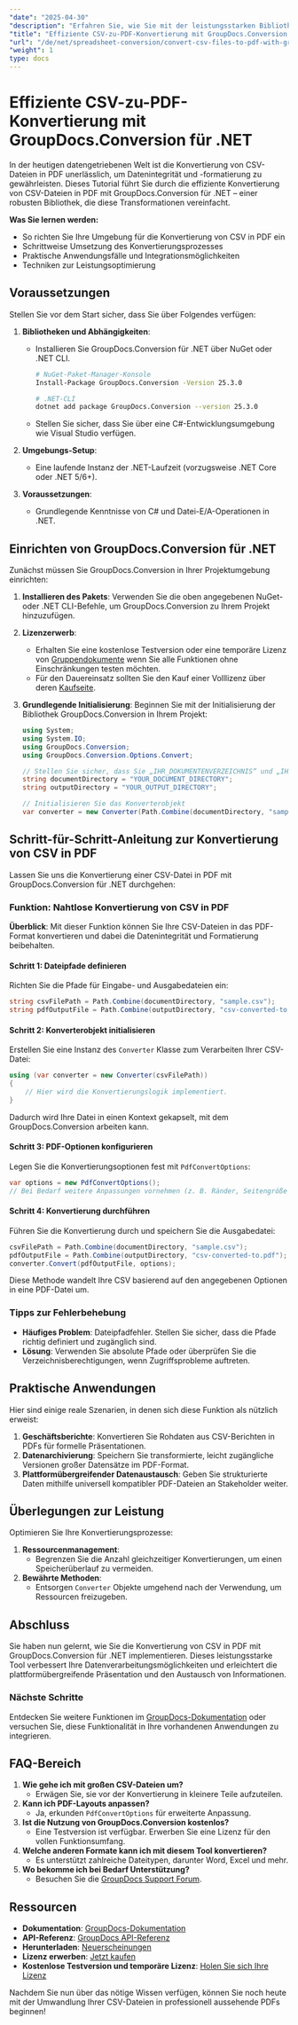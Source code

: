 ```yaml
---
"date": "2025-04-30"
"description": "Erfahren Sie, wie Sie mit der leistungsstarken Bibliothek GroupDocs.Conversion in .NET CSV-Dateien nahtlos in professionell aussehende PDFs konvertieren."
"title": "Effiziente CSV-zu-PDF-Konvertierung mit GroupDocs.Conversion für .NET"
"url": "/de/net/spreadsheet-conversion/convert-csv-files-to-pdf-with-groupdocs-conversion-net/"
"weight": 1
type: docs
---
```

# Effiziente CSV-zu-PDF-Konvertierung mit GroupDocs.Conversion für .NET

In der heutigen datengetriebenen Welt ist die Konvertierung von CSV-Dateien in PDF unerlässlich, um Datenintegrität und -formatierung zu gewährleisten. Dieses Tutorial führt Sie durch die effiziente Konvertierung von CSV-Dateien in PDF mit GroupDocs.Conversion für .NET – einer robusten Bibliothek, die diese Transformationen vereinfacht.

**Was Sie lernen werden:**
- So richten Sie Ihre Umgebung für die Konvertierung von CSV in PDF ein
- Schrittweise Umsetzung des Konvertierungsprozesses
- Praktische Anwendungsfälle und Integrationsmöglichkeiten
- Techniken zur Leistungsoptimierung

## Voraussetzungen
Stellen Sie vor dem Start sicher, dass Sie über Folgendes verfügen:

1. **Bibliotheken und Abhängigkeiten**: 
   - Installieren Sie GroupDocs.Conversion für .NET über NuGet oder .NET CLI.
     ```bash
     # NuGet-Paket-Manager-Konsole
     Install-Package GroupDocs.Conversion -Version 25.3.0

     # .NET-CLI
     dotnet add package GroupDocs.Conversion --version 25.3.0
     ```
   - Stellen Sie sicher, dass Sie über eine C#-Entwicklungsumgebung wie Visual Studio verfügen.

2. **Umgebungs-Setup**:
   - Eine laufende Instanz der .NET-Laufzeit (vorzugsweise .NET Core oder .NET 5/6+).

3. **Voraussetzungen**: 
   - Grundlegende Kenntnisse von C# und Datei-E/A-Operationen in .NET.

## Einrichten von GroupDocs.Conversion für .NET
Zunächst müssen Sie GroupDocs.Conversion in Ihrer Projektumgebung einrichten:

1. **Installieren des Pakets**:
   Verwenden Sie die oben angegebenen NuGet- oder .NET CLI-Befehle, um GroupDocs.Conversion zu Ihrem Projekt hinzuzufügen.

2. **Lizenzerwerb**: 
   - Erhalten Sie eine kostenlose Testversion oder eine temporäre Lizenz von [Gruppendokumente](https://purchase.groupdocs.com/temporary-license/) wenn Sie alle Funktionen ohne Einschränkungen testen möchten.
   - Für den Dauereinsatz sollten Sie den Kauf einer Volllizenz über deren [Kaufseite](https://purchase.groupdocs.com/buy).

3. **Grundlegende Initialisierung**:
   Beginnen Sie mit der Initialisierung der Bibliothek GroupDocs.Conversion in Ihrem Projekt:

   ```csharp
   using System;
   using System.IO;
   using GroupDocs.Conversion;
   using GroupDocs.Conversion.Options.Convert;

   // Stellen Sie sicher, dass Sie „IHR_DOKUMENTENVERZEICHNIS“ und „IHR_AUSGABEVERZEICHNIS“ durch tatsächliche Pfade ersetzen.
   string documentDirectory = "YOUR_DOCUMENT_DIRECTORY";
   string outputDirectory = "YOUR_OUTPUT_DIRECTORY";

   // Initialisieren Sie das Konverterobjekt
   var converter = new Converter(Path.Combine(documentDirectory, "sample.csv"));
   ```

## Schritt-für-Schritt-Anleitung zur Konvertierung von CSV in PDF
Lassen Sie uns die Konvertierung einer CSV-Datei in PDF mit GroupDocs.Conversion für .NET durchgehen:

### Funktion: Nahtlose Konvertierung von CSV in PDF
**Überblick**: Mit dieser Funktion können Sie Ihre CSV-Dateien in das PDF-Format konvertieren und dabei die Datenintegrität und Formatierung beibehalten.

#### Schritt 1: Dateipfade definieren
Richten Sie die Pfade für Eingabe- und Ausgabedateien ein:
```csharp
string csvFilePath = Path.Combine(documentDirectory, "sample.csv");
string pdfOutputFile = Path.Combine(outputDirectory, "csv-converted-to.pdf");
```

#### Schritt 2: Konverterobjekt initialisieren
Erstellen Sie eine Instanz des `Converter` Klasse zum Verarbeiten Ihrer CSV-Datei:
```csharp
using (var converter = new Converter(csvFilePath))
{
    // Hier wird die Konvertierungslogik implementiert.
}
```
Dadurch wird Ihre Datei in einen Kontext gekapselt, mit dem GroupDocs.Conversion arbeiten kann.

#### Schritt 3: PDF-Optionen konfigurieren
Legen Sie die Konvertierungsoptionen fest mit `PdfConvertOptions`:
```csharp
var options = new PdfConvertOptions();
// Bei Bedarf weitere Anpassungen vornehmen (z. B. Ränder, Seitengröße festlegen)
```

#### Schritt 4: Konvertierung durchführen
Führen Sie die Konvertierung durch und speichern Sie die Ausgabedatei:
```csharp
csvFilePath = Path.Combine(documentDirectory, "sample.csv");
pdfOutputFile = Path.Combine(outputDirectory, "csv-converted-to.pdf");
converter.Convert(pdfOutputFile, options);
```
Diese Methode wandelt Ihre CSV basierend auf den angegebenen Optionen in eine PDF-Datei um.

### Tipps zur Fehlerbehebung
- **Häufiges Problem**: Dateipfadfehler. Stellen Sie sicher, dass die Pfade richtig definiert und zugänglich sind.
- **Lösung**: Verwenden Sie absolute Pfade oder überprüfen Sie die Verzeichnisberechtigungen, wenn Zugriffsprobleme auftreten.

## Praktische Anwendungen
Hier sind einige reale Szenarien, in denen sich diese Funktion als nützlich erweist:
1. **Geschäftsberichte**: Konvertieren Sie Rohdaten aus CSV-Berichten in PDFs für formelle Präsentationen.
2. **Datenarchivierung**: Speichern Sie transformierte, leicht zugängliche Versionen großer Datensätze im PDF-Format.
3. **Plattformübergreifender Datenaustausch**: Geben Sie strukturierte Daten mithilfe universell kompatibler PDF-Dateien an Stakeholder weiter.

## Überlegungen zur Leistung
Optimieren Sie Ihre Konvertierungsprozesse:
1. **Ressourcenmanagement**:
   - Begrenzen Sie die Anzahl gleichzeitiger Konvertierungen, um einen Speicherüberlauf zu vermeiden.
2. **Bewährte Methoden**:
   - Entsorgen `Converter` Objekte umgehend nach der Verwendung, um Ressourcen freizugeben.

## Abschluss
Sie haben nun gelernt, wie Sie die Konvertierung von CSV in PDF mit GroupDocs.Conversion für .NET implementieren. Dieses leistungsstarke Tool verbessert Ihre Datenverarbeitungsmöglichkeiten und erleichtert die plattformübergreifende Präsentation und den Austausch von Informationen.

### Nächste Schritte
Entdecken Sie weitere Funktionen im [GroupDocs-Dokumentation](https://docs.groupdocs.com/conversion/net/) oder versuchen Sie, diese Funktionalität in Ihre vorhandenen Anwendungen zu integrieren.

## FAQ-Bereich
1. **Wie gehe ich mit großen CSV-Dateien um?**
   - Erwägen Sie, sie vor der Konvertierung in kleinere Teile aufzuteilen.
2. **Kann ich PDF-Layouts anpassen?**
   - Ja, erkunden `PdfConvertOptions` für erweiterte Anpassung.
3. **Ist die Nutzung von GroupDocs.Conversion kostenlos?**
   - Eine Testversion ist verfügbar. Erwerben Sie eine Lizenz für den vollen Funktionsumfang.
4. **Welche anderen Formate kann ich mit diesem Tool konvertieren?**
   - Es unterstützt zahlreiche Dateitypen, darunter Word, Excel und mehr.
5. **Wo bekomme ich bei Bedarf Unterstützung?**
   - Besuchen Sie die [GroupDocs Support Forum](https://forum.groupdocs.com/c/conversion/10).

## Ressourcen
- **Dokumentation**: [GroupDocs-Dokumentation](https://docs.groupdocs.com/conversion/net/)
- **API-Referenz**: [GroupDocs API-Referenz](https://reference.groupdocs.com/conversion/net/)
- **Herunterladen**: [Neuerscheinungen](https://releases.groupdocs.com/conversion/net/)
- **Lizenz erwerben**: [Jetzt kaufen](https://purchase.groupdocs.com/buy)
- **Kostenlose Testversion und temporäre Lizenz**: [Holen Sie sich Ihre Lizenz](https://purchase.groupdocs.com/temporary-license/)

Nachdem Sie nun über das nötige Wissen verfügen, können Sie noch heute mit der Umwandlung Ihrer CSV-Dateien in professionell aussehende PDFs beginnen!